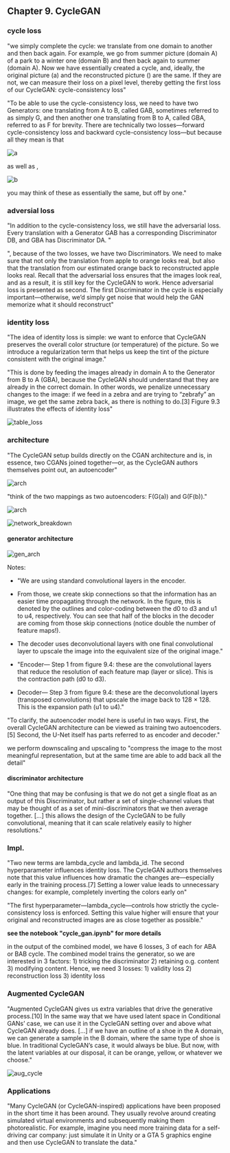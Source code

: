 ## Chapter 9. CycleGAN

### cycle loss
"we simply complete the cycle: we translate from one domain to another and then back again. For example, we go from summer picture (domain A) of a park to a winter one (domain B) and then back again to summer (domain A). Now we have essentially created a cycle, and, ideally, the original picture (a) and the reconstructed picture () are the same. If they are not, we can measure their loss on a pixel level, thereby getting the first loss of our CycleGAN: cycle-consistency loss"

"To be able to use the cycle-consistency loss, we need to have two Generators: one translating from A to B, called GAB, sometimes referred to as simply G, and then another one translating from B to A, called GBA, referred to as F for brevity. There are technically two losses—forward cycle-consistency loss and backward cycle-consistency loss—but because all they mean is that 

![a](https://i.gyazo.com/63adcb53f1c7e10b4327f692cedeabbf.png)

as well as , 

![b](https://i.gyazo.com/82c40f9739e9be6e5f283bf22e4a67c1.png)

you may think of these as essentially the same, but off by one."

### adversial loss

"In addition to the cycle-consistency loss, we still have the adversarial loss. Every translation with a Generator GAB has a corresponding Discriminator DB, and GBA has Discriminator DA. "

", because of the two losses, we have two Discriminators. We need to make sure that not only the translation from apple to orange looks real, but also that the translation from our estimated orange back to reconstructed apple looks real. Recall that the adversarial loss ensures that the images look real, and as a result, it is still key for the CycleGAN to work. Hence adversarial loss is presented as second. The first Discriminator in the cycle is especially important—otherwise, we’d simply get noise that would help the GAN memorize what it should reconstruct"



### identity loss

"The idea of identity loss is simple: we want to enforce that CycleGAN preserves the overall color structure (or temperature) of the picture. So we introduce a regularization term that helps us keep the tint of the picture consistent with the original image."

"This is done by feeding the images already in domain A to the Generator from B to A (GBA), because the CycleGAN should understand that they are already in the correct domain. In other words, we penalize unnecessary changes to the image: if we feed in a zebra and are trying to “zebrafy” an image, we get the same zebra back, as there is nothing to do.[3] Figure 9.3 illustrates the effects of identity loss"

![table_loss](https://i.gyazo.com/90b60e2027d206f0e9cb815d7de7a42e.png)


### architecture

"The CycleGAN setup builds directly on the CGAN architecture and is, in essence, two CGANs joined together—or, as the CycleGAN authors themselves point out, an autoencoder"

![arch](https://i.gyazo.com/e83047736e4ddec8048c2b05b2104573.png)

"think of the two mappings as two autoencoders: F(G(a)) and G(F(b))."

![arch](https://i.gyazo.com/fe2c6e140c9d768e449350247d3103cc.png)

![network_breakdown](https://i.gyazo.com/13f11fcd9894acc62d5689fc149b7ca5.png)

#### generator architecture

![gen_arch](https://i.gyazo.com/090fe9de85677ccbb523f82f573ef9bb.png)

Notes:
* "We are using standard convolutional layers in the encoder.
* From those, we create skip connections so that the information has an easier time propagating through the network. In the figure, this is denoted by the outlines and color-coding between the d0 to d3 and u1 to u4, respectively. You can see that half of the blocks in the decoder are coming from those skip connections (notice double the number of feature maps!).
* The decoder uses deconvolutional layers with one final convolutional layer to upscale the image into the equivalent size of the original image."

* "Encoder— Step 1 from figure 9.4: these are the convolutional layers that reduce the resolution of each feature map (layer or slice). This is the contraction path (d0 to d3).
* Decoder— Step 3 from figure 9.4: these are the deconvolutional layers (transposed convolutions) that upscale the image back to 128 × 128. This is the expansion path (u1 to u4)."

"To clarify, the autoencoder model here is useful in two ways. First, the overall CycleGAN architecture can be viewed as training two autoencoders.[5] Second, the U-Net itself has parts referred to as encoder and decoder."

we perform downscaling and upscaling to "compress the image to the most meaningful representation, but at the same time are able to add back all the detail"

#### discriminator architecture

"One thing that may be confusing is that we do not get a single float as an output of this Discriminator, but rather a set of single-channel values that may be thought of as a set of mini-discriminators that we then average together. [...] this allows the design of the CycleGAN to be fully convolutional, meaning that it can scale relatively easily to higher resolutions."

### Impl.

"Two new terms are lambda_cycle and lambda_id. The second hyperparameter influences identity loss. The CycleGAN authors themselves note that this value influences how dramatic the changes are—especially early in the training process.[7] Setting a lower value leads to unnecessary changes: for example, completely inverting the colors early on"

"The first hyperparameter—lambda_cycle—controls how strictly the cycle-consistency loss is enforced. Setting this value higher will ensure that your original and reconstructed images are as close together as possible."

**see the notebook "cycle_gan.ipynb" for more details**

in the output of the combined model, we have 6 losses, 3 of each for ABA or BAB cycle. The combined model trains the generator, so we are interested in 3 factors: 1) tricking the discriminator 2) retaining o.g. content 3) modifying content. Hence, we need 3 losses: 1) validity loss 2) reconstruction loss 3) identity loss


### Augmented CycleGAN

"Augmented CycleGAN gives us extra variables that drive the generative process.[10] In the same way that we have used latent space in Conditional GANs’ case, we can use it in the CycleGAN setting over and above what CycleGAN already does. [...] if we have an outline of a shoe in the A domain, we can generate a sample in the B domain, where the same type of shoe is blue. In traditional CycleGAN’s case, it would always be blue. But now, with the latent variables at our disposal, it can be orange, yellow, or whatever we choose."

![aug_cycle](https://i.gyazo.com/fce78b50050d62a68016854e9c2ccacb.png)

### Applications

"Many CycleGAN (or CycleGAN-inspired) applications have been proposed in the short time it has been around. They usually revolve around creating simulated virtual environments and subsequently making them photorealistic. For example, imagine you need more training data for a self-driving car company: just simulate it in Unity or a GTA 5 graphics engine and then use CycleGAN to translate the data."


